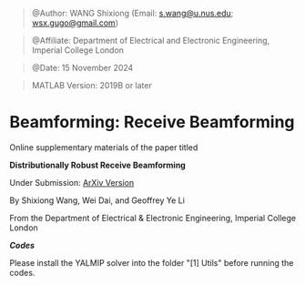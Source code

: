 > @Author: WANG Shixiong (Email: <s.wang@u.nus.edu>; <wsx.gugo@gmail.com>)

> @Affiliate: Department of Electrical and Electronic Engineering, Imperial College London

> @Date: 15 November 2024

> MATLAB Version: 2019B or later

# Beamforming: Receive Beamforming

Online supplementary materials of the paper titled 

**Distributionally Robust Receive Beamforming**

Under Submission: [ArXiv Version](https://arxiv.org/abs/2401.12345)
   
By Shixiong Wang, Wei Dai, and Geoffrey Ye Li

From the Department of Electrical & Electronic Engineering, Imperial College London
   
***Codes***

Please install the YALMIP solver into the folder "[1] Utils" before running the codes.
